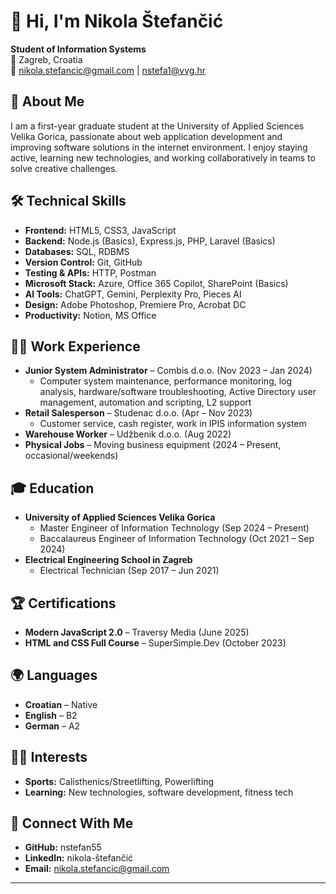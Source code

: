 
# 👋 Hi, I'm Nikola Štefančić

**Student of Information Systems**  
📍 Zagreb, Croatia  
📧 nikola.stefancic@gmail.com | nstefa1@vvg.hr

## 🚀 About Me

I am a first-year graduate student at the University of Applied Sciences Velika Gorica, passionate about web application development and improving software solutions in the internet environment. I enjoy staying active, learning new technologies, and working collaboratively in teams to solve creative challenges.

## 🛠️ Technical Skills

- **Frontend:** HTML5, CSS3, JavaScript
- **Backend:** Node.js (Basics), Express.js, PHP, Laravel (Basics)
- **Databases:** SQL, RDBMS
- **Version Control:** Git, GitHub
- **Testing & APIs:** HTTP, Postman
- **Microsoft Stack:** Azure, Office 365 Copilot, SharePoint (Basics)
- **AI Tools:** ChatGPT, Gemini, Perplexity Pro, Pieces AI
- **Design:** Adobe Photoshop, Premiere Pro, Acrobat DC
- **Productivity:** Notion, MS Office


## 🧑‍💻 Work Experience

- **Junior System Administrator** – Combis d.o.o. (Nov 2023 – Jan 2024)
  - Computer system maintenance, performance monitoring, log analysis, hardware/software troubleshooting, Active Directory user management, automation and scripting, L2 support
- **Retail Salesperson** – Studenac d.o.o. (Apr – Nov 2023)
  - Customer service, cash register, work in IPIS information system
- **Warehouse Worker** – Udžbenik d.o.o. (Aug 2022)
- **Physical Jobs** – Moving business equipment (2024 – Present, occasional/weekends)

## 🎓 Education

- **University of Applied Sciences Velika Gorica**  
  - Master Engineer of Information Technology (Sep 2024 – Present)
  - Baccalaureus Engineer of Information Technology (Oct 2021 – Sep 2024)
- **Electrical Engineering School in Zagreb**  
  - Electrical Technician (Sep 2017 – Jun 2021)
 
## 🏆 Certifications

- **Modern JavaScript 2.0** – Traversy Media (June 2025)
- **HTML and CSS Full Course** – SuperSimple.Dev (October 2023)

## 🌍 Languages

- **Croatian** – Native
- **English** – B2
- **German** – A2

## 🏋️‍♂️ Interests

- **Sports:** Calisthenics/Streetlifting, Powerlifting
- **Learning:** New technologies, software development, fitness tech

## 🔗 Connect With Me

- **GitHub:** nstefan55
- **LinkedIn:** nikola-štefančić
- **Email:** nikola.stefancic@gmail.com

---
